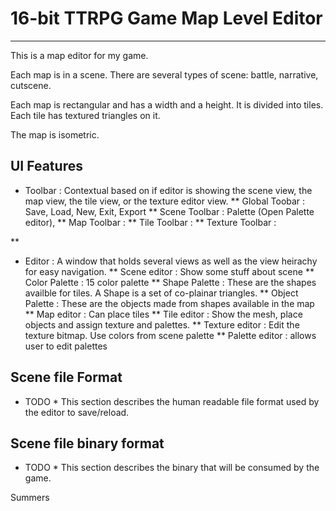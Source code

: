# 16-bit TTRPG Game Map Level Editor
-------------------
This is a map editor for my game.

Each map is in a scene. There are several types of scene: battle, narrative, cutscene.

Each map is rectangular and has a width and a height. It is divided into tiles. Each tile has textured triangles on it.

The map is isometric.

## UI Features
 * Toolbar : Contextual based on if editor is showing the scene view, the map view, the tile view, or the texture editor view.
 ** Global Toobar : Save, Load, New, Exit, Export
 ** Scene Toolbar : Palette (Open Palette editor), 
 ** Map Toolbar :
 ** Tile Toolbar :
 ** Texture Toolbar :
 
 **
 * Editor : A window that holds several views as well as the view heirachy for easy navigation.
 ** Scene editor : Show some stuff about scene
    ** Color Palette : 15 color palette
    ** Shape Palette : These are the shapes availble for tiles. A Shape is a set of co-plainar triangles.
    ** Object Palette : These are the objects made from shapes available in the map
 ** Map editor : Can place tiles 
 ** Tile editor : Show the mesh, place objects and assign texture and palettes.
 ** Texture editor : Edit the texture bitmap. Use colors from scene palette
 ** Palette editor : allows user to edit palettes


## Scene file Format
 * TODO * This section describes the human readable file format used by the editor to save/reload.
## Scene file binary format
 * TODO * This section describes the binary that will be consumed by the game.

Summers